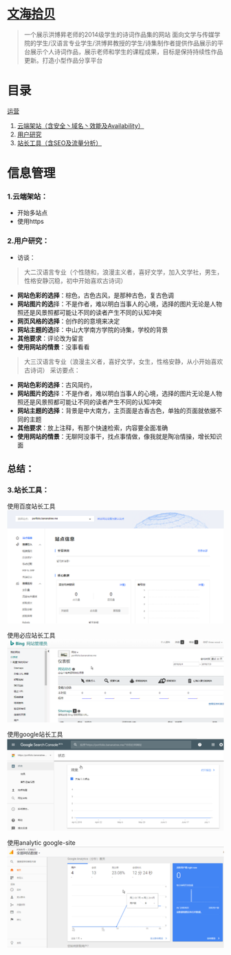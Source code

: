 # [文海拾贝](https://portfolio.bananatree.me)

 > 一个展示洪博昇老师的2014级学生的诗词作品集的网站 面向文学与传媒学院的学生/汉语言专业学生/洪博昇教授的学生/诗集制作者提供作品展示的平台展示个人诗词作品，展示老师和学生的课程成果，目标是保持持续性作品更新。打造小型作品分享平台

# 目录
[运营](#1)
 1. [云端架站（含安全丶域名丶效能及Availability）](#011)
 2. [用户研究](#012)
 3. [站长工具（含SEO及流量分析）](#013)

# <a id="1">信息管理</a>

### <a id="011">1.云端架站：</a>

- 开始多站点
- 使用https

### <a id="012">2.用户研究：</a>

- 访谈：

> 大二汉语言专业（个性随和，浪漫主义者，喜好文学，加入文学社，男生，性格安静沉稳，初中开始喜欢古诗词）

 - **网站色彩的选择**：棕色，古色古风，是那种古色，复古色调
 - **网站图片的选**择：不是作者，难以明白当事人的心境，选择的图片无论是人物照还是风景照都可能让不同的读者产生不同的认知冲突
 - **网页风格的选择**：创作的的意境来决定
 - **网站主题的选**择：中山大学南方学院的诗集，学校的背景
 - **其他要求**：评论改为留言
 - **使用网站的情景**：没事看看
  
> 大三汉语言专业（浪漫主义者，喜好文学，女生，性格安静，从小开始喜欢古诗词）
采访要点：
 - **网站色彩的选择**：古风简约，
 - **网站图片的选**择：不是作者，难以明白当事人的心境，选择的图片无论是人物照还是风景照都可能让不同的读者产生不同的认知冲突
 - **网站主题的选择**：背景是中大南方，主页面是古香古色，单独的页面就依据不同的主题
 - **其他要求**：放上注释，有那个快速检索，内容要全面准确
 - **使用网站的情景**：无聊阿没事干，找点事情做，像我就是陶冶情操，增长知识面

总结：
- 
### <a id="013">3.站长工具：</a>

使用百度站长工具
![百度站长图片](https://github.com/treeice/portfolio.bananatree.me/blob/master/images/baidu-site.png?raw=true)

使用必应站长工具
![必应站长](https://github.com/treeice/portfolio.bananatree.me/blob/master/images/bing-site.png?raw=true)

使用google站长工具
![google站长图片](https://github.com/treeice/portfolio.bananatree.me/blob/master/images/google-site.png?raw=true)

使用analytic google-site
![analytic google图片](https://github.com/treeice/portfolio.bananatree.me/blob/master/images/analytic-google.png?raw=true)
